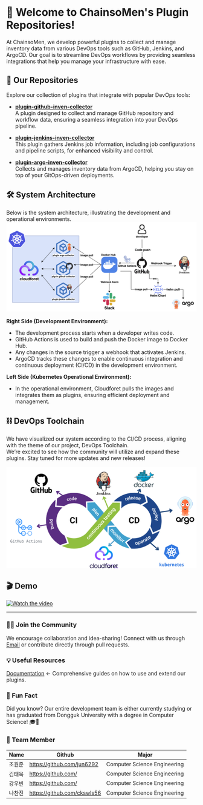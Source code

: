 # 👋 Welcome to ChainsoMen's Plugin Repositories!

At ChainsoMen, we develop powerful plugins to collect and manage inventory data from various DevOps tools such as GitHub, Jenkins, and ArgoCD. 
Our goal is to streamline DevOps workflows by providing seamless integrations that help you manage your infrastructure with ease.

## 🔌 Our Repositories
Explore our collection of plugins that integrate with popular DevOps tools:

- **[plugin-github-inven-collector](https://github.com/ChainsoMen/plugin-github-inven-collector)**  
  A plugin designed to collect and manage GitHub repository and workflow data, ensuring a seamless integration into your DevOps pipeline.

- **[plugin-jenkins-inven-collector](https://github.com/ChainsoMen/plugin-jenkins-inven-collector)**  
  This plugin gathers Jenkins job information, including job configurations and pipeline scripts, for enhanced visibility and control.

- **[plugin-argo-inven-collector](https://github.com/ChainsoMen/plugin-argo-inven-collector)**  
  Collects and manages inventory data from ArgoCD, helping you stay on top of your GitOps-driven deployments.

## 🛠️ System Architecture
Below is the system architecture, illustrating the development and operational environments.
![ChainsoMen_Architecture](./ChainsoMen_Architecture.png)

**Right Side (Development Environment):**
- The development process starts when a developer writes code.
- GitHub Actions is used to build and push the Docker image to Docker Hub.
- Any changes in the source trigger a webhook that activates Jenkins.
- ArgoCD tracks these changes to enable continuous integration and continuous deployment (CI/CD) in the development environment.

**Left Side (Kubernetes Operational Environment):**
- In the operational environment, Cloudforet pulls the images and integrates them as plugins, ensuring efficient deployment and management.

## ⛓️ DevOps Toolchain
We have visualized our system according to the CI/CD process, aligning with the theme of our project, DevOps Toolchain. <br>
We’re excited to see how the community will utilize and expand these plugins.
Stay tuned for more updates and new releases!

![ChainsoMen_Architecture.png](./ChainsoMen_DevOps.png)


## 🎬 Demo
[![Watch the video](https://img.youtube.com/vi/c2qc4nMKrVs/0.jpg)](https://www.youtube.com/watch?v=c2qc4nMKrVs)

---

### 🧑‍💻 Join the Community
We encourage collaboration and idea-sharing! Connect with us through [Email](mailto:kr.public.wonjun@gmail.com) or contribute directly through pull requests.

### 💡 Useful Resources
[Documentation](https://docs.spaceone.megazone.io/ko/developers/setup/installing_spaceone/)  <- Comprehensive guides on how to use and extend our plugins.

### 🎉 Fun Fact
Did you know? Our entire development team is either currently studying or has graduated from Dongguk University with a degree in Computer Science! 🎓🐯

### 👥 Team Member
| Name | Github                     | Major                             |
|------|---------------------------|-----------------------------------|
| 조원준  | https://github.com/jun6292 | Computer Science Engineering |
| 김태욱  | https://github.com/ | Computer Science Engineering |
| 강우빈  | https://github.com/ | Computer Science Engineering |
| 나찬진  | https://github.com/ckswls56 | Computer Science Engineering |

